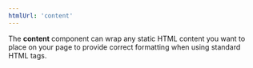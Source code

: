 ```yaml
---
htmlUrl: 'content'
---
```

The **content** component can wrap any static HTML content you want to place on your page to provide correct formatting when using standard HTML tags.
